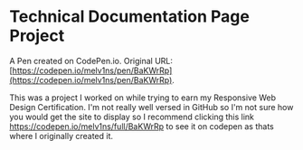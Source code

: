 # Technical Documentation Page Project

A Pen created on CodePen.io. Original URL: [https://codepen.io/melv1ns/pen/BaKWrRp](https://codepen.io/melv1ns/pen/BaKWrRp).

This was a project I worked on while trying to earn my Responsive Web Design Certification. I'm not really well versed in GitHub so I'm not sure how you would get the site to display so I recommend clicking this link https://codepen.io/melv1ns/full/BaKWrRp to see it on codepen as thats where I originally created it. 


